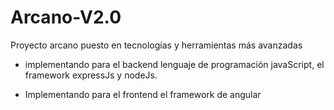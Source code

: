 # Arcano-V2.0
Proyecto arcano puesto en tecnologías y herramientas más avanzadas

* implementando para el backend lenguaje de programación javaScript, el framework expressJs y nodeJs.

* Implementando para el frontend el framework de angular
